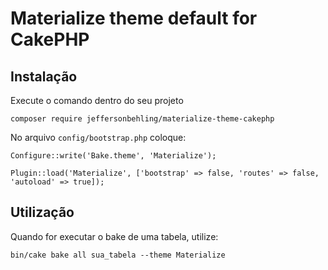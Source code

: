 # Materialize theme default for CakePHP

## Instalação

Execute o comando dentro do seu projeto

```
composer require jeffersonbehling/materialize-theme-cakephp
```

No arquivo `config/bootstrap.php` coloque:
```
Configure::write('Bake.theme', 'Materialize');
```

```
Plugin::load('Materialize', ['bootstrap' => false, 'routes' => false, 'autoload' => true]);
```
## Utilização

Quando for executar o bake de uma tabela, utilize:

```
bin/cake bake all sua_tabela --theme Materialize
```
